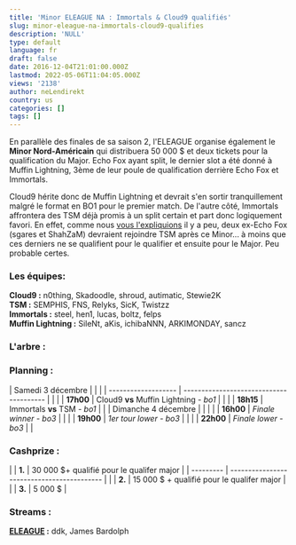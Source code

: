```yaml
---
title: 'Minor ELEAGUE NA : Immortals & Cloud9 qualifiés'
slug: minor-eleague-na-immortals-cloud9-qualifies
description: 'NULL'
type: default
language: fr
draft: false
date: 2016-12-04T21:01:00.000Z
lastmod: 2022-05-06T11:04:05.000Z
views: '2138'
author: neLendirekt
country: us
categories: []
tags: []
---
```

En parallèle des finales de sa saison 2, l'ELEAGUE organise également le **Minor Nord-Américain** qui distribuera 50 000 $ et deux tickets pour la qualification du Major. Echo Fox ayant split, le dernier slot a été donné à Muffin Lightning, 3ème de leur poule de qualification derrière Echo Fox et Immortals.

Cloud9 hérite donc de Muffin Lightning et devrait s'en sortir tranquillement malgré le format en BO1 pour le premier match. De l'autre côté, Immortals affrontera des TSM déjà promis à un split certain et part donc logiquement favori. En effet, comme nous [vous l'expliquions](https:///fr/flash/sgares-et-shahzam-vers-tsm/115) il y a peu, deux ex-Echo Fox (sgares et ShahZaM) devraient rejoindre TSM après ce Minor... à moins que ces derniers ne se qualifient pour le qualifier et ensuite pour le Major. Peu probable certes.

### **Les équipes:**

**Cloud9 :** n0thing, Skadoodle, shroud, autimatic, Stewie2K  
**TSM :** SEMPHIS, FNS, Relyks, SicK, Twistzz  
**Immortals :** steel, hen1, lucas, boltz, felps  
**Muffin Lightning :** SileNt, aKis, ichibaNNN, ARKIMONDAY, sancz

### **L'arbre :**

### **Planning :**

| Samedi 3 décembre   |                                         |  |
| ------------------- | --------------------------------------- |  |
| |  **17h00**        | Cloud9 **vs** Muffin Lightning _\- bo1_ |  |
| |  **18h15**        | Immortals **vs** TSM _\- bo1_           |  |
| Dimanche 4 décembre |                                         |  |
| |  **16h00**        | _Finale winner_ _\- bo3_                |  |
| |  **19h00**        | _1er tour lower - bo3_                  |  |
| |  **22h00**        | _Finale lower_ _\- bo3_                 |  |

### **Cashprize :**

| |  **1.** | 30 000 $+ qualifié pour le qualifer major  |
| --------- | ------------------------------------------ |
| |  **2.** | 15 000 $ + qualifié pour le qualifer major |
| |  **3.** | 5 000 $                                    |

### **Streams :**

**[ELEAGUE](https:///fr/stream/twicth/703) :** ddk, James Bardolph  
  
